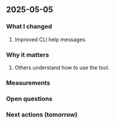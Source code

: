 ## 2025-05-05

### What I changed

1. Improved CLI help messages.

### Why it matters

1. Others understand how to use the tool.

### Measurements


### Open questions


### Next actions (tomorrow)

